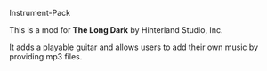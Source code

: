 Instrument-Pack


This is a mod for **The Long Dark** by Hinterland Studio, Inc.


It adds a playable guitar and allows users to add their own music by providing mp3 files.
